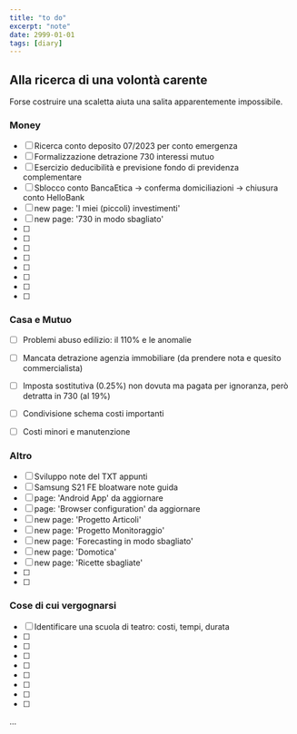 ```yaml
---
title: "to do"
excerpt: "note"
date: 2999-01-01
tags: [diary]
---
```




## Alla ricerca di una volontà carente
Forse costruire una scaletta aiuta una salita apparentemente impossibile.


### Money
- [ ] Ricerca conto deposito 07/2023 per conto emergenza
- [ ] Formalizzazione detrazione 730 interessi mutuo
- [ ] Esercizio deducibilità e previsione fondo di previdenza complementare
- [ ] Sblocco conto BancaEtica -> conferma domiciliazioni -> chiusura conto HelloBank
- [ ] new page: 'I miei (piccoli) investimenti'
- [ ] new page: '730 in modo sbagliato'
- [ ] 
- [ ] 
- [ ] 
- [ ] 
- [ ] 
- [ ] 
- [ ] 
- [ ] 

### Casa e Mutuo
- [ ] Problemi abuso edilizio: il 110% e le anomalie
- [ ] Mancata detrazione agenzia immobiliare (da prendere nota e quesito commercialista)
- [ ] Imposta sostitutiva (0.25%) non dovuta ma pagata per ignoranza, però detratta in 730 (al 19%)
- [ ] Condivisione schema costi importanti
- [ ] Costi minori e manutenzione


### Altro
- [ ] Sviluppo note del TXT appunti
- [ ] Samsung S21 FE bloatware note guida
- [ ] page: 'Android App' da aggiornare
- [ ] page: 'Browser configuration' da aggiornare
- [ ] new page: 'Progetto Articoli'
- [ ] new page: 'Progetto Monitoraggio'
- [ ] new page: 'Forecasting in modo sbagliato'
- [ ] new page: 'Domotica'
- [ ] new page: 'Ricette sbagliate'
- [ ] 
- [ ] 


### Cose di cui vergognarsi
- [ ] Identificare una scuola di teatro: costi, tempi, durata
- [ ] 
- [ ] 
- [ ] 
- [ ] 
- [ ] 
- [ ] 
- [ ] 
- [ ] 







...
